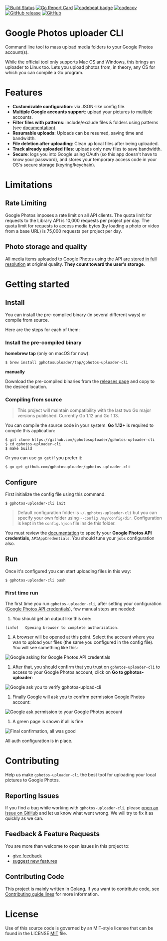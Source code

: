 [![Build Status](https://cloud.drone.io/api/badges/gphotosuploader/gphotos-uploader-cli/status.svg)](https://cloud.drone.io/gphotosuploader/gphotos-uploader-cli)
[![Go Report Card](https://goreportcard.com/badge/github.com/gphotosuploader/gphotos-uploader-cli)](https://goreportcard.com/report/github.com/gphotosuploader/gphotos-uploader-cli)
[![codebeat badge](https://codebeat.co/badges/9f3561ad-2838-456e-bc92-68988eeb376b)](https://codebeat.co/projects/github-com-gphotosuploader-gphotos-uploader-cli-master)
[![codecov](https://codecov.io/gh/gphotosuploader/gphotos-uploader-cli/branch/master/graph/badge.svg)](https://codecov.io/gh/gphotosuploader/gphotos-uploader-cli)
[![GitHub release](https://img.shields.io/github/release/gphotosuploader/gphotos-uploader-cli.svg)](https://github.com/gphotosuploader/gphotos-uploader-cli/releases/latest)
[![GitHub](https://img.shields.io/github/license/gphotosuploader/gphotos-uploader-cli.svg)](LICENSE)
<!--- [![Snap Status](https://build.snapcraft.io/badge/gphotosuploader/gphotos-uploader-cli.svg)](https://build.snapcraft.io/user/gphotosuploader/gphotos-uploader-cli) --->

# Google Photos uploader CLI

Command line tool to mass upload media folders to your Google Photos account(s).    

While the official tool only supports Mac OS and Windows, this brings an uploader to Linux too. Lets you upload photos from, in theory, any OS for which you can compile a Go program.     

# Features

- **Customizable configuration**: via JSON-like config file.
- **Multiple Google accounts support**: upload your pictures to multiple accounts.
- **Filter files with patterns**: include/exclude files & folders using patterns (see [documentation](.docs/configuration.md)).
- **Resumable uploads**: Uploads can be resumed, saving time and bandwidth. 
- **File deletion after uploading**: Clean up local files after being uploaded.
- **Track already uploaded files**: uploads only new files to save bandwidth.
- **Secure**: logs you into Google using OAuth (so this app doesn't have to know your password), and stores your temporary access code in your OS's secure storage (keyring/keychain).

# Limitations
## Rate Limiting
Google Photos imposes a rate limit on all API clients. The quota limit for requests to the Library API is 10,000 requests per project per day. The quota limit for requests to access media bytes (by loading a photo or video from a base URL) is 75,000 requests per project per day.

## Photo storage and quality
All media items uploaded to Google Photos using the API [are stored in full resolution](https://support.google.com/photos/answer/6220791) at original quality. **They count toward the user’s storage**.

# Getting started

## Install
You can install the pre-compiled binary (in several different ways) or compile from source.

Here are the steps for each of them:

### Install the pre-compiled binary

**homebrew tap** (only on macOS for now):
```
$ brew install gphotosuploader/tap/gphotos-uploader-cli
```

**manually**

Download the pre-compiled binaries from the [releases page](https://github.com/gphotosuploader/gphotos-uploader-cli/releases/latest) and copy to the desired location.

### Compiling from source

> This project will maintain compatibility with the last two Go major versions published. Currently Go 1.12 and Go 1.13. 

You can compile the source code in your system. **Go 1.12+** is required to compile this application:

```
$ git clone https://github.com/gphotosuploader/gphotos-uploader-cli
$ cd gphotos-uploader-cli
$ make build
```

Or you can use `go get` if you prefer it:

```
$ go get github.com/gphotosuploader/gphotos-uploader-cli
```

## Configure
First initialize the config file using this command:
```
$ gphotos-uploader-cli init
```

> Default configuration folder is `~/.gphotos-uploader-cli` but you can specify your own folder using `--config /my/config/dir`. Configuration is kept in the `config.hjson` file inside this folder.

You must review the [documentation](.docs/configuration.md) to specify your **Google Photos API credentials**, `APIAppCredentials`. You should tune your `jobs` configuration also.

## Run
Once it's configured you can start uploading files in this way:
``` 
$ gphotos-uploader-cli push
```

### First time run
The first time you run `gphotos-uploader-cli`, after setting your configuration ([Google Photos API credentials](.docs/configuration.md#APIAppCredentials)), few manual steps are needed:

1. You should get an output like this one:

```
[info]   Opening browser to complete authorization.
```

1. A browser will be opened at this point. Select the account where you wan to upload your files (the same you configured in the config file). You will see something like this:

![Google asking for Google Photos API credentials](.docs/images/ask_Google_Photos_API_credentials.png) 

1. After that, you should confirm that you trust on `gphotos-uploader-cli` to access to your Google Photos account, click on **Go to gphotos-uploader**:

![Google ask you to verify gphotos-upload-cli](.docs/images/ask_for_application_verification.png)

1. Finally Google will ask you to confirm permission Google Photos account:

![Google ask permission to your Google Photos account](.docs/images/ask_for_permission.png)

1. A green page is shown if all is fine

![Final confirmation, all was good](.docs/images/final_confirmation.png)

All auth configuration is in place.

# Contributing
Help us make `gphotos-uploader-cli` the best tool for uploading your local pictures to Google Photos.

## Reporting Issues
If you find a bug while working with `gphotos-uploader-cli`, please [open an issue on GitHub](https://github.com/gphotosuploader/gphotos-uploader-cli/issues/new?assignees=pacoorozco&labels=bug&template=bug_report.md) and let us know what went wrong. We will try to fix it as quickly as we can.

## Feedback & Feature Requests
You are more than welcome to open issues in this project to:

- [give feedback](https://github.com/gphotosuploader/gphotos-uploader-cli/issues/new?title=Feedback:)
- [suggest new features](https://github.com/gphotosuploader/gphotos-uploader-cli/issues/new?labels=feature+request&template=feature_request.md)

## Contributing Code
This project is mainly written in Golang. If you want to contribute code, see [Contributing guide lines](CONTRIBUTING.md) for more information.

# License
 
 Use of this source code is governed by an MIT-style license that can be found in the LICENSE [MIT](LICENSE) file.
